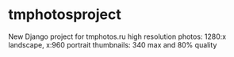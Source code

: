 # tmphotosproject
New Django project for tmphotos.ru
high resolution photos: 1280:x landscape, x:960 portrait
thumbnails: 340 max and 80% quality
